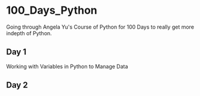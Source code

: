 # 100_Days_Python
Going through Angela Yu's Course of Python for 100 Days to really get more indepth of Python. 

## Day 1
Working with Variables in Python to Manage Data

## Day 2
